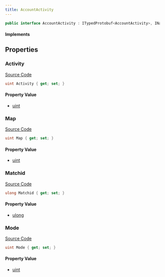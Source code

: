 ```yaml
---
title: AccountActivity
---
```


```csharp
public interface AccountActivity : ITypedProtobuf<AccountActivity>, INativeHandle
```

#### Implements

## Properties

### Activity

[Source Code](https://github.com/swiftly-solution/swiftlys2/blob/main/managed/src/SwiftlyS2.Generated/Protobufs/Interfaces/AccountActivity.cs#L13)

```csharp
uint Activity { get; set; }
```

#### Property Value

- [uint](https://learn.microsoft.com/dotnet/api/system.uint32)

### Map

[Source Code](https://github.com/swiftly-solution/swiftlys2/blob/main/managed/src/SwiftlyS2.Generated/Protobufs/Interfaces/AccountActivity.cs#L19)

```csharp
uint Map { get; set; }
```

#### Property Value

- [uint](https://learn.microsoft.com/dotnet/api/system.uint32)

### Matchid

[Source Code](https://github.com/swiftly-solution/swiftlys2/blob/main/managed/src/SwiftlyS2.Generated/Protobufs/Interfaces/AccountActivity.cs#L22)

```csharp
ulong Matchid { get; set; }
```

#### Property Value

- [ulong](https://learn.microsoft.com/dotnet/api/system.uint64)

### Mode

[Source Code](https://github.com/swiftly-solution/swiftlys2/blob/main/managed/src/SwiftlyS2.Generated/Protobufs/Interfaces/AccountActivity.cs#L16)

```csharp
uint Mode { get; set; }
```

#### Property Value

- [uint](https://learn.microsoft.com/dotnet/api/system.uint32)


